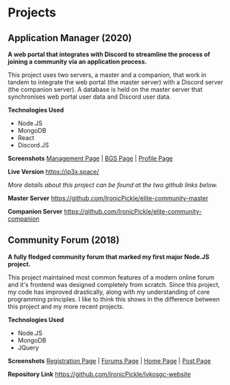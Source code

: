 # Projects

## Application Manager (2020)
**A web portal that integrates with Discord to streamline the process of joining a community via an application process.**

This project uses two servers, a master and a companion, that work in tandem to integrate the web portal (the master server) with a Discord server (the companion server).
A database is held on the master server that synchronises web portal user data and Discord user data.

**Technologies Used**

- Node.JS
- MongoDB
- React
- Discord.JS

**Screenshots**
[Management Page](https://i.gyazo.com/ea61888cfc1f080e5f6bf5a8c773c840.png) | [BGS Page](https://i.gyazo.com/059d4b35d4ebc91d1aca8e88d8b9b122.png) | [Profile Page](https://i.gyazo.com/89c80542882db38c6c7e63382a975be9.png)

**Live Version**
https://ip3x.space/

*More details about this project can be found at the two github links below.*

**Master Server**
https://github.com/IronicPickle/elite-community-master

**Companion Server**
https://github.com/IronicPickle/elite-community-companion

## Community Forum (2018)
**A fully fledged community forum that marked my first major Node.JS project.**

This project maintained most common features of a modern online forum and it's frontend was designed completely from scratch.
Since this project, my code has improved drastically, along with my understanding of core programming principles.
I like to think this shows in the difference between this project and my more recent projects.

**Technologies Used**

- Node.JS
- MongoDB
- JQuery

**Screenshots**
[Registration Page](https://i.gyazo.com/6590ed6ae6e93e8f27d3dbff430f541c.png) | [Forums Page](https://i.gyazo.com/cc15b1db1a599db1e8354ab6bf1d166a.png) | [Home Page](https://i.gyazo.com/7ebe7b47618ddb3cdf69651c1ed2ed54.png) | [Post Page](https://i.gyazo.com/4934b950f1dcdfa9a02b0b3e1b3ed0da.png)

**Repository Link**
https://github.com/IronicPickle/lykosgc-website
